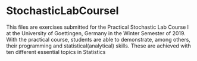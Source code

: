 # StochasticLabCourseI

This files are exercises submitted for the Practical Stochastic Lab Course I at the University of Goettingen, Germany in the Winter 
Semester of 2019. With the practical course, students are able to demonstrate, among others, their programming and statistical(analytical) skills.
These are achieved with ten different essential topics in Statistics


